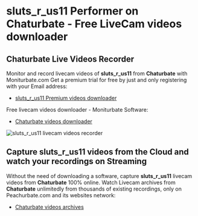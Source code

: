 # sluts_r_us11 Performer on Chaturbate - Free LiveCam videos downloader

## Chaturbate Live Videos Recorder

Monitor and record livecam videos of **sluts_r_us11** from **Chaturbate** with Moniturbate.com
Get a premium trial for free by just and only registering with your Email address:
* [sluts_r_us11 Premium videos downloader](https://moniturbate.com/request-demo-licence-key.html)

Free livecam videos downloader - Moniturbate Software:
* [Chaturbate videos downloader](https://moniturbate.com/moniturbate-download-software.html)

![sluts_r_us11 livecam videos recorder](https://peachurnet.com/templates/moniturbate-software.png)


## Capture sluts_r_us11 videos from the Cloud and watch your recordings on Streaming

Without the need of downloading a software, capture **sluts_r_us11** livecam videos from **Chaturbate** 100% online.
Watch Livecam archives from **Chaturbate** unlimitedly from thousands of existing recordings, only on Peachurbate.com and its websites network:
* [Chaturbate videos archives](https://peachurnet.com/)